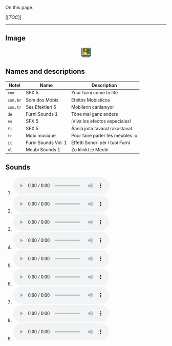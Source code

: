 On this page:

[[_TOC_]]

---

## Image

<div align="center">

![sound_set_7](../uploads/imgs/07.gif)

</div>

## Names and descriptions

| Hotel | Name | Description |
|-|-|-|
| `com` | SFX 5 | Your furni come to life |
| `com.br` | Som dos Mobis | Efeitos Mobísticos |
| `com.tr` | Ses Efektleri 5 | Mobilerin canlanıyor |
| `de` | Furni Sounds 1 | Töne mal ganz anders |
| `es` | SFX 5 | ¡Viva los efectos especiales! |
| `fi` | SFX 5 | Ääniä joita tavarat rakastavat |
| `fr` | Mobi musique | Pour faire parler tes meubles :o |
| `it` | Furni Sounds Vol. 1 | Effetti Sonori per i tuoi Furni |
| `nl` | Meubi Sounds 1 | Zo klinkt je Meubi |

## Sounds

1. ![Sample 55](../uploads/sounds/sound_machine_sample_55.mp3)
1. ![Sample 56](../uploads/sounds/sound_machine_sample_56.mp3)
1. ![Sample 57](../uploads/sounds/sound_machine_sample_57.mp3)
1. ![Sample 58](../uploads/sounds/sound_machine_sample_58.mp3)
1. ![Sample 59](../uploads/sounds/sound_machine_sample_59.mp3)
1. ![Sample 60](../uploads/sounds/sound_machine_sample_60.mp3)
1. ![Sample 61](../uploads/sounds/sound_machine_sample_61.mp3)
1. ![Sample 62](../uploads/sounds/sound_machine_sample_62.mp3)
1. ![Sample 63](../uploads/sounds/sound_machine_sample_63.mp3)